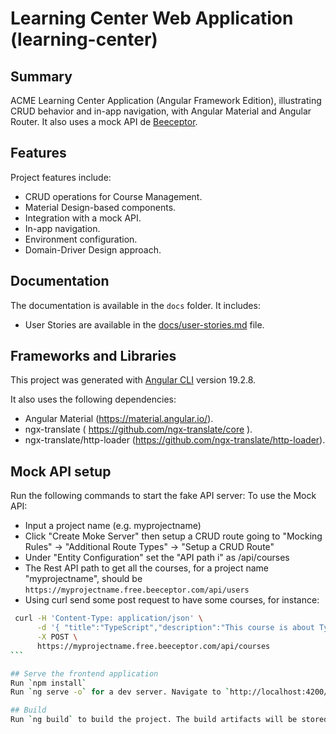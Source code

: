 # Learning Center Web Application (learning-center)

## Summary

ACME Learning Center Application (Angular Framework Edition), illustrating CRUD behavior and in-app navigation, with Angular Material and Angular Router. It also uses a mock API de [Beeceptor](https://beeceptor.com/).   

## Features

Project features include:

- CRUD operations for Course Management.
- Material Design-based components.
- Integration with a mock API.
- In-app navigation.
- Environment configuration.
- Domain-Driver Design approach.

## Documentation
The documentation is available in the `docs` folder. It includes:
- User Stories are available in the [docs/user-stories.md](docs/user-stories.md) file.

## Frameworks and Libraries

This project was generated with [Angular CLI](https://github.com/angular/angular-cli) version 19.2.8.

It also uses the following dependencies:

- Angular Material (https://material.angular.io/).
- ngx-translate ( https://github.com/ngx-translate/core ).
- ngx-translate/http-loader (https://github.com/ngx-translate/http-loader).

## Mock API setup

Run the following commands to start the fake API server:
To use the Mock API:
  - Input a project name (e.g. myprojectname)
  - Click "Create Moke Server" then setup a CRUD route going to "Mocking Rules" -> "Additional Route Types" -> "Setup a CRUD Route"
  - Under "Entity Configuration" set the "API path i" as /api/courses
  - The Rest API path to get all the courses, for a project name "myprojectname", should be `https://myprojectname.free.beeceptor.com/api/users`  
  - Using curl send some post request to have some courses, for instance:
````bash
 curl -H 'Content-Type: application/json' \
      -d '{ "title":"TypeScript","description":"This course is about TypeScript.", "available": true}' \
      -X POST \
      https://myprojectname.free.beeceptor.com/api/courses
```

## Serve the frontend application
Run `npm install`
Run `ng serve -o` for a dev server. Navigate to `http://localhost:4200/`. The application will automatically reload if you change any of the source files.

## Build
Run `ng build` to build the project. The build artifacts will be stored in the `dist/` directory.
